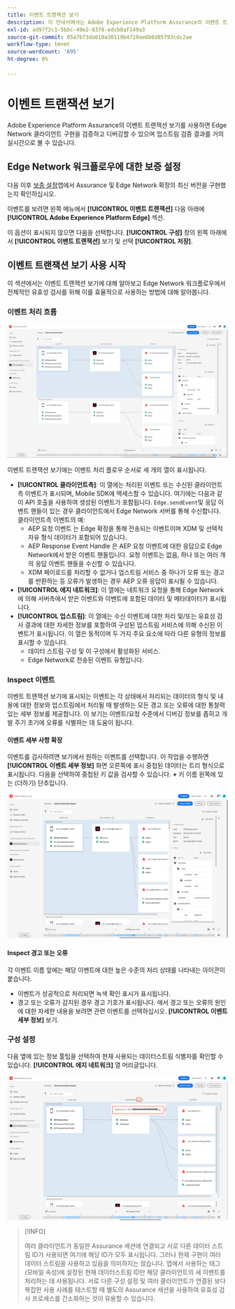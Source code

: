 ```yaml
---
title: 이벤트 트랜잭션 보기
description: 이 안내서에서는 Adobe Experience Platform Assurance의 이벤트 트랜잭션 보기에 대한 세부 정보를 설명합니다.
exl-id: ad97f2c1-5bbc-49e2-8378-edcb8af149a3
source-git-commit: 05a7b73da610a30119b4719ae6b6d85f93cdc2ae
workflow-type: tm+mt
source-wordcount: '695'
ht-degree: 0%

---
```


# 이벤트 트랜잭션 보기

Adobe Experience Platform Assurance의 이벤트 트랜잭션 보기를 사용하면 Edge Network 클라이언트 구현을 검증하고 디버깅할 수 있으며 업스트림 검증 결과를 거의 실시간으로 볼 수 있습니다.

## Edge Network 워크플로우에 대한 보증 설정

다음 이후 [보증 설정](../tutorials/implement-assurance.md)앱에서 Assurance 및 Edge Network 확장의 최신 버전을 구현했는지 확인하십시오.

이벤트를 보려면 왼쪽 메뉴에서 **[!UICONTROL 이벤트 트랜잭션]** 다음 아래에 **[!UICONTROL Adobe Experience Platform Edge]** 섹션.

이 옵션이 표시되지 않으면 다음을 선택합니다. **[!UICONTROL 구성]** 창의 왼쪽 아래에서 **[!UICONTROL 이벤트 트랜잭션]** 보기 및 선택 **[!UICONTROL 저장]**.

## 이벤트 트랜잭션 보기 사용 시작

이 섹션에서는 이벤트 트랜잭션 보기에 대해 알아보고 Edge Network 워크플로우에서 전체적인 유효성 검사를 위해 이를 효율적으로 사용하는 방법에 대해 알아봅니다.

### 이벤트 처리 흐름

![이벤트 트랜잭션 보기](./images/event-transactions/event-transactions-view.png)

이벤트 트랜잭션 보기에는 이벤트 처리 플로우 순서로 세 개의 열이 표시됩니다.

- **[!UICONTROL 클라이언트측]**: 이 열에는 처리된 이벤트 또는 수신된 클라이언트측 이벤트가 표시되며, Mobile SDK에 액세스할 수 있습니다. 여기에는 다음과 같이 API 호출을 사용하여 생성된 이벤트가 포함됩니다. `Edge.sendEvent`및 응답 이벤트 핸들이 있는 경우 클라이언트에서 Edge Network 서버를 통해 수신합니다. 클라이언트측 이벤트의 예:
   - AEP 요청 이벤트 는 Edge 확장을 통해 전송되는 이벤트이며 XDM 및 선택적 자유 형식 데이터가 포함되어 있습니다.
   - AEP Response Event Handle 은 AEP 요청 이벤트에 대한 응답으로 Edge Network에서 받은 이벤트 핸들입니다. 요청 이벤트는 없음, 하나 또는 여러 개의 응답 이벤트 핸들을 수신할 수 있습니다.
   - XDM 페이로드를 처리할 수 없거나 업스트림 서비스 중 하나가 오류 또는 경고를 반환하는 등 오류가 발생하는 경우 AEP 오류 응답이 표시될 수 있습니다.
- **[!UICONTROL 에지 네트워크]**: 이 열에는 네트워크 요청을 통해 Edge Network에 의해 서버측에서 받은 이벤트와 이벤트에 포함된 데이터 및 메타데이터가 표시됩니다.
- **[!UICONTROL 업스트림]**: 이 열에는 수신 이벤트에 대한 처리 및/또는 유효성 검사 결과에 대한 자세한 정보를 포함하여 구성된 업스트림 서비스에 의해 수신된 이벤트가 표시됩니다.
이 열은 동적이며 두 가지 주요 요소에 따라 다른 유형의 정보를 표시할 수 있습니다.
   - 데이터 스트림 구성 및 이 구성에서 활성화된 서비스.
   - Edge Network로 전송된 이벤트 유형입니다.

### Inspect 이벤트

이벤트 트랜잭션 보기에 표시되는 이벤트는 각 상태에서 처리되는 데이터의 형식 및 내용에 대한 정보와 업스트림에서 처리될 때 발생하는 모든 경고 또는 오류에 대한 통찰력 있는 세부 정보를 제공합니다. 이 보기는 이벤트/요청 수준에서 디버깅 정보를 좁히고 개발 주기 초기에 오류를 식별하는 데 도움이 됩니다.

#### 이벤트 세부 사항 확장

이벤트를 검사하려면 보기에서 원하는 이벤트를 선택합니다. 이 작업을 수행하면 **[!UICONTROL 이벤트 세부 정보]** 화면 오른쪽에 표시
중첩된 데이터는 트리 형식으로 표시됩니다. 다음을 선택하여 중첩된 키 값을 검사할 수 있습니다. **+** 키 이름 왼쪽에 있는 (더하기) 단추입니다.

![이벤트 세부 정보](./images/event-transactions/event-details.png)

#### Inspect 경고 또는 오류

각 이벤트 이름 앞에는 해당 이벤트에 대한 높은 수준의 처리 상태를 나타내는 아이콘이 붙습니다.

- 이벤트가 성공적으로 처리되면 녹색 확인 표시가 표시됩니다.
- 경고 또는 오류가 감지된 경우 경고 기호가 표시됩니다. 에서 경고 또는 오류의 원인에 대한 자세한 내용을 보려면 관련 이벤트를 선택하십시오. **[!UICONTROL 이벤트 세부 정보]** 보기.

### 구성 설정

다음 옆에 있는 정보 툴팁을 선택하여 현재 사용되는 데이터스트림 식별자를 확인할 수 있습니다. **[!UICONTROL 에지 네트워크]** 열 머리글입니다.

![데이터 스트림 ID 표시](./images/event-transactions/show-datastream-id.png)

>[!INFO]
>
>여러 클라이언트가 동일한 Assurance 세션에 연결되고 서로 다른 데이터 스트림 ID가 사용되면 여기에 해당 ID가 모두 표시됩니다. 그러나 현재 구현이 여러 데이터 스트림을 사용하고 있음을 의미하지는 않습니다. 앱에서 사용하는 태그(모바일 속성)에 설정된 현재 데이터스트림 ID만 해당 클라이언트의 새 이벤트를 처리하는 데 사용됩니다. 서로 다른 구성 설정 및 여러 클라이언트가 연결된 보다 복잡한 사용 사례를 테스트할 때 별도의 Assurance 세션을 사용하여 유효성 검사 프로세스를 간소화하는 것이 유용할 수 있습니다.
